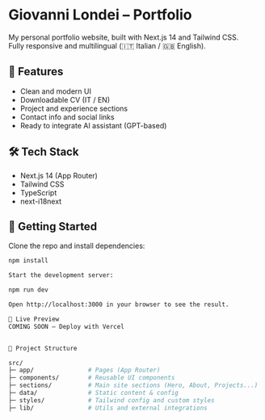 # Giovanni Londei – Portfolio

My personal portfolio website, built with Next.js 14 and Tailwind CSS.  
Fully responsive and multilingual (🇮🇹 Italian / 🇬🇧 English).

## 🔹 Features

- Clean and modern UI
- Downloadable CV (IT / EN)
- Project and experience sections
- Contact info and social links
- Ready to integrate AI assistant (GPT-based)

## 🛠️ Tech Stack

- Next.js 14 (App Router)
- Tailwind CSS
- TypeScript
- next-i18next

## 🚀 Getting Started

Clone the repo and install dependencies:

```bash
npm install

Start the development server:

npm run dev

Open http://localhost:3000 in your browser to see the result.

📍 Live Preview
COMING SOON – Deploy with Vercel


📁 Project Structure

src/
├─ app/               # Pages (App Router)
├─ components/        # Reusable UI components
├─ sections/          # Main site sections (Hero, About, Projects...)
├─ data/              # Static content & config
├─ styles/            # Tailwind config and custom styles
├─ lib/               # Utils and external integrations




```
